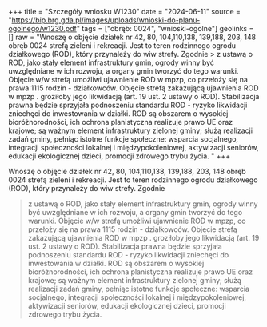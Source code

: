 +++
title = "Szczegóły wniosku W1230"
date = "2024-06-11"
source = "https://bip.brg.gda.pl/images/uploads/wnioski-do-planu-ogolnego/w1230.pdf"
tags = ["obręb: 0024", "wnioski-ogolne"]
geolinks = []
raw = "Wnoszę o objęcie działek nr 42, 80, 104,110,138, 139,188, 203, 148 obręb 0024 strefą zieleni i rekreacji. Jest to teren rodzinnego ogrodu działkowego (ROD), który przynależy do wiw strefy. Zgodnie  > z ustawą o ROD, jako stały element infrastruktury gmin, ogrody winny być uwzględniane w ich rozwoju,  a organy gmin tworzyć do tego warunki. Objęcie w/w strefą umożliwi ujawnienie ROD w mpzp, co  przełoży się na prawa 1115 rodzin - działkowców. Objęcie strefą zakazującą ujawnienia ROD w mpzp  . groziłoby jego likwidacją (art. 19 ust. 2 ustawy o ROD). Stabilizacja prawna będzie sprzyjała podnoszeniu   standardu ROD - ryzyko likwidacji zniechęci do inwestowania w działki. ROD są obszarem o wysokiej  bioróżnorodności, ich ochrona planistyczna realizuje prawo UE oraz krajowe; są ważnym element   infrastruktury zielonej gminy; służą realizacji zadań gminy, pełniąc istotne funkcje społeczne: wsparcia   socjalnego, integracji społeczności lokalnej i międzypokoleniowej, aktywizacji seniorów, edukacji   ekologicznej dzieci, promocji zdrowego trybu życia.  "
+++

Wnoszę o objęcie działek nr 42, 80, 104,110,138, 139,188, 203, 148 obręb 0024 strefą zieleni i
rekreacji. Jest to teren rodzinnego ogrodu działkowego (ROD), który przynależy do wiw strefy. Zgodnie
 > z ustawą o ROD, jako stały element infrastruktury gmin, ogrody winny być uwzględniane w ich rozwoju,
 a organy gmin tworzyć do tego warunki. Objęcie w/w strefą umożliwi ujawnienie ROD w mpzp, co
 przełoży się na prawa 1115 rodzin - działkowców. Objęcie strefą zakazującą ujawnienia ROD w mpzp 
. groziłoby jego likwidacją (art. 19 ust. 2 ustawy o ROD). Stabilizacja prawna będzie sprzyjała podnoszeniu 
 standardu ROD - ryzyko likwidacji zniechęci do inwestowania w działki. ROD są obszarem o wysokiej 
bioróżnorodności, ich ochrona planistyczna realizuje prawo UE oraz krajowe; są ważnym element 
 infrastruktury zielonej gminy; służą realizacji zadań gminy, pełniąc istotne funkcje społeczne: wsparcia 
 socjalnego, integracji społeczności lokalnej i międzypokoleniowej, aktywizacji seniorów, edukacji 
 ekologicznej dzieci, promocji zdrowego trybu życia.
 


